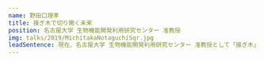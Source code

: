 ```yaml
---
name: 野田口理孝
title: 接ぎ木で切り開く未来
position: 名古屋大学 生物機能開発利用研究センター 准教授
img: talks/2019/MichitakaNotaguchiSqr.jpg
leadSentence: 現在、名古屋大学 生物機能開発利用研究センター 准教授として「接ぎ木」の技術を研究中。古くから用いられてきた「接ぎ木」という技術を通して、植物と共に生きる私たちの未来を作っている。
---
```


